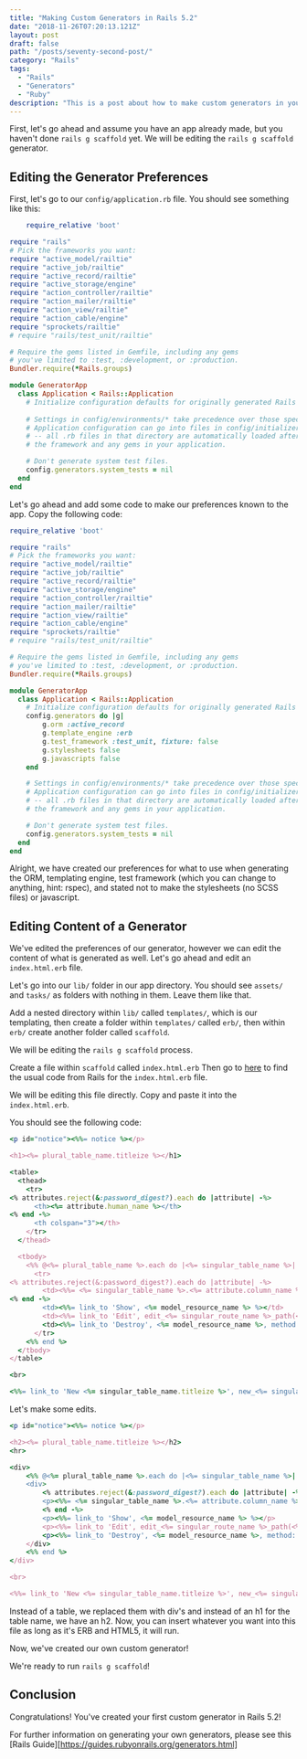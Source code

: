 ```yaml
---
title: "Making Custom Generators in Rails 5.2"
date: "2018-11-26T07:20:13.121Z"
layout: post
draft: false
path: "/posts/seventy-second-post/"
category: "Rails"
tags:
  - "Rails"
  - "Generators"
  - "Ruby"
description: "This is a post about how to make custom generators in your Rails 5.2.1 app."
---
```


First, let's go ahead and assume you have an app already made, but you haven't done `rails g scaffold` yet. We will be editing the `rails g scaffold` generator. 

## Editing the Generator Preferences 

First, let's go to our `config/application.rb` file. 
You should see something like this:

```ruby
    require_relative 'boot'

require "rails"
# Pick the frameworks you want:
require "active_model/railtie"
require "active_job/railtie"
require "active_record/railtie"
require "active_storage/engine"
require "action_controller/railtie"
require "action_mailer/railtie"
require "action_view/railtie"
require "action_cable/engine"
require "sprockets/railtie"
# require "rails/test_unit/railtie"

# Require the gems listed in Gemfile, including any gems
# you've limited to :test, :development, or :production.
Bundler.require(*Rails.groups)

module GeneratorApp
  class Application < Rails::Application
    # Initialize configuration defaults for originally generated Rails version.
    
    # Settings in config/environments/* take precedence over those specified here.
    # Application configuration can go into files in config/initializers
    # -- all .rb files in that directory are automatically loaded after loading
    # the framework and any gems in your application.

    # Don't generate system test files.
    config.generators.system_tests = nil
  end
end

```

Let's go ahead and add some code to make our preferences known to the app. 
Copy the following code: 

```ruby
require_relative 'boot'

require "rails"
# Pick the frameworks you want:
require "active_model/railtie"
require "active_job/railtie"
require "active_record/railtie"
require "active_storage/engine"
require "action_controller/railtie"
require "action_mailer/railtie"
require "action_view/railtie"
require "action_cable/engine"
require "sprockets/railtie"
# require "rails/test_unit/railtie"

# Require the gems listed in Gemfile, including any gems
# you've limited to :test, :development, or :production.
Bundler.require(*Rails.groups)

module GeneratorApp
  class Application < Rails::Application
    # Initialize configuration defaults for originally generated Rails version.
    config.generators do |g|
        g.orm :active_record
        g.template_engine :erb
        g.test_framework :test_unit, fixture: false
        g.stylesheets false
        g.javascripts false
    end

    # Settings in config/environments/* take precedence over those specified here.
    # Application configuration can go into files in config/initializers
    # -- all .rb files in that directory are automatically loaded after loading
    # the framework and any gems in your application.

    # Don't generate system test files.
    config.generators.system_tests = nil
  end
end

```

Alright, we have created our preferences for what to use when generating the ORM, templating engine, test framework (which you can change to anything, hint: rspec), and stated not to make the stylesheets (no SCSS files) or javascript. 

## Editing Content of a Generator

We've edited the preferences of our generator, however we can edit the content of what is generated as well. Let's go ahead and edit an `index.html.erb` file. 

Let's go into our `lib/` folder in our app directory. You should see `assets/` and `tasks/` as folders with nothing in them. Leave them like that. 

Add a nested directory within `lib/` called `templates/`, which is our templating, then create a folder within `templates/` called `erb/`, then within `erb/` create another folder called `scaffold`. 

We will be editing the `rails g scaffold` process. 

Create a file within `scaffold` called `index.html.erb`
Then go to <a href="https://github.com/rails/rails/blob/master/railties/lib/rails/generators/erb/scaffold/templates/index.html.erb.tt">here</a> to find the usual code from Rails for the `index.html.erb` file. 

We will be editing this file directly. Copy and paste it into the `index.html.erb`. 

You should see the following code: 
```ruby
<p id="notice"><%%= notice %></p>

<h1><%= plural_table_name.titleize %></h1>

<table>
  <thead>
    <tr>
<% attributes.reject(&:password_digest?).each do |attribute| -%>
      <th><%= attribute.human_name %></th>
<% end -%>
      <th colspan="3"></th>
    </tr>
  </thead>

  <tbody>
    <%% @<%= plural_table_name %>.each do |<%= singular_table_name %>| %>
      <tr>
<% attributes.reject(&:password_digest?).each do |attribute| -%>
        <td><%%= <%= singular_table_name %>.<%= attribute.column_name %> %></td>
<% end -%>
        <td><%%= link_to 'Show', <%= model_resource_name %> %></td>
        <td><%%= link_to 'Edit', edit_<%= singular_route_name %>_path(<%= singular_table_name %>) %></td>
        <td><%%= link_to 'Destroy', <%= model_resource_name %>, method: :delete, data: { confirm: 'Are you sure?' } %></td>
      </tr>
    <%% end %>
  </tbody>
</table>

<br>

<%%= link_to 'New <%= singular_table_name.titleize %>', new_<%= singular_route_name %>_path %>
```

Let's make some edits. 

```ruby
<p id="notice"><%%= notice %></p>

<h2><%= plural_table_name.titleize %></h2>
<hr>

<div>
    <%% @<%= plural_table_name %>.each do |<%= singular_table_name %>| %>
    <div>
        <% attributes.reject(&:password_digest?).each do |attribute| -%>
        <p><%%= <%= singular_table_name %>.<%= attribute.column_name %> %></p>
        <% end -%>
        <p><%%= link_to 'Show', <%= model_resource_name %> %></p>
        <p><%%= link_to 'Edit', edit_<%= singular_route_name %>_path(<%= singular_table_name %>) %></p>
        <p><%%= link_to 'Destroy', <%= model_resource_name %>, method: :delete, data: { confirm: 'Are you sure?' } %></p>
    </div>
    <%% end %>
</div>

<br>

<%%= link_to 'New <%= singular_table_name.titleize %>', new_<%= singular_route_name %>_path %>
```

Instead of a table, we replaced them with div's and instead of an h1 for the table name, we have an h2. Now, you can insert whatever you want into this file as long as it's ERB and HTML5, it will run. 

Now, we've created our own custom generator! 

We're ready to run `rails g scaffold`! 

## Conclusion

Congratulations! You've created your first custom generator in Rails 5.2!

For further information on generating your own generators, please see this [Rails Guide][https://guides.rubyonrails.org/generators.html]

